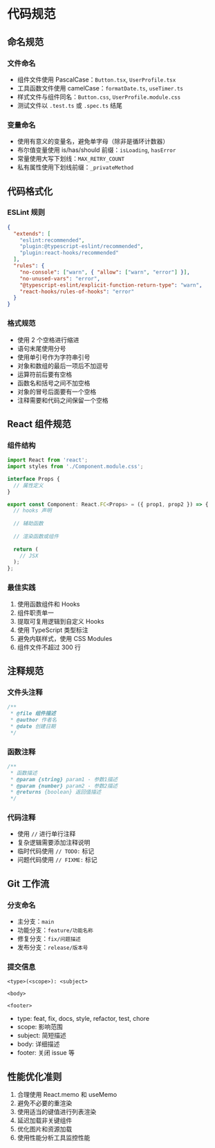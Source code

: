# 代码规范

## 命名规范

### 文件命名
- 组件文件使用 PascalCase：`Button.tsx`, `UserProfile.tsx`
- 工具函数文件使用 camelCase：`formatDate.ts`, `useTimer.ts`
- 样式文件与组件同名：`Button.css`, `UserProfile.module.css`
- 测试文件以 `.test.ts` 或 `.spec.ts` 结尾

### 变量命名
- 使用有意义的变量名，避免单字母（除非是循环计数器）
- 布尔值变量使用 is/has/should 前缀：`isLoading`, `hasError`
- 常量使用大写下划线：`MAX_RETRY_COUNT`
- 私有属性使用下划线前缀：`_privateMethod`

## 代码格式化

### ESLint 规则
```json
{
  "extends": [
    "eslint:recommended",
    "plugin:@typescript-eslint/recommended",
    "plugin:react-hooks/recommended"
  ],
  "rules": {
    "no-console": ["warn", { "allow": ["warn", "error"] }],
    "no-unused-vars": "error",
    "@typescript-eslint/explicit-function-return-type": "warn",
    "react-hooks/rules-of-hooks": "error"
  }
}
```

### 格式规范
- 使用 2 个空格进行缩进
- 语句末尾使用分号
- 使用单引号作为字符串引号
- 对象和数组的最后一项后不加逗号
- 运算符前后要有空格
- 函数名和括号之间不加空格
- 对象的冒号后面要有一个空格
- 注释需要和代码之间保留一个空格

## React 组件规范

### 组件结构
```typescript
import React from 'react';
import styles from './Component.module.css';

interface Props {
  // 属性定义
}

export const Component: React.FC<Props> = ({ prop1, prop2 }) => {
  // hooks 声明
  
  // 辅助函数
  
  // 渲染函数或组件
  
  return (
    // JSX
  );
};
```

### 最佳实践
1. 使用函数组件和 Hooks
2. 组件职责单一
3. 提取可复用逻辑到自定义 Hooks
4. 使用 TypeScript 类型标注
5. 避免内联样式，使用 CSS Modules
6. 组件文件不超过 300 行

## 注释规范

### 文件头注释
```typescript
/**
 * @file 组件描述
 * @author 作者名
 * @date 创建日期
 */
```

### 函数注释
```typescript
/**
 * 函数描述
 * @param {string} param1 - 参数1描述
 * @param {number} param2 - 参数2描述
 * @returns {boolean} 返回值描述
 */
```

### 代码注释
- 使用 `//` 进行单行注释
- 复杂逻辑需要添加注释说明
- 临时代码使用 `// TODO:` 标记
- 问题代码使用 `// FIXME:` 标记

## Git 工作流

### 分支命名
- 主分支：`main`
- 功能分支：`feature/功能名称`
- 修复分支：`fix/问题描述`
- 发布分支：`release/版本号`

### 提交信息
```
<type>(<scope>): <subject>

<body>

<footer>
```

- type: feat, fix, docs, style, refactor, test, chore
- scope: 影响范围
- subject: 简短描述
- body: 详细描述
- footer: 关闭 issue 等

## 性能优化准则

1. 合理使用 React.memo 和 useMemo
2. 避免不必要的重渲染
3. 使用适当的键值进行列表渲染
4. 延迟加载非关键组件
5. 优化图片和资源加载
6. 使用性能分析工具监控性能 